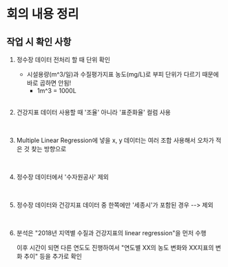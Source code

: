 # 회의 내용 정리

## 작업 시 확인 사항

1. 정수장 데이터 전처리 할 때 단위 확인

   - 시설용량(m^3/일)과 수질평가지표 농도(mg/L)로 부피 단위가 다르기 때문에 바로 곱하면 안됨!
     - 1m^3 = 1000L

   <br>

2. 건강지표 데이터 사용할 때 '조율' 아니라 '표준화율' 컬럼 사용

   <br>

3. Multiple Linear Regression에 넣을 x, y 데이터는 여러 조합 사용해서 오차가 적은 것 찾는 방향으로

   <br>

4. 정수장 데이터에서 '수자원공사' 제외

   <br>

5. 정수장 데이터와 건강지표 데이터 중 한쪽에만 '세종시'가 포함된 경우 --> 제외

   <br>

6. 분석은 "2018년 지역별 수질과 건강지표의 linear regression"을 먼저 수행

   이후 시간이 되면 다른 연도도 진행하여서 "연도별 XX의 농도 변화와 XX지표의 변화 추이" 등을 추가로 확인 




